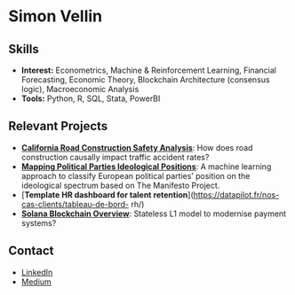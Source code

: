 # Simon Vellin

## Skills
- **Interest:** Econometrics, Machine & Reinforcement Learning, Financial Forecasting, Economic Theory, Blockchain Architecture (consensus logic), Macroeconomic Analysis
- **Tools:** Python, R, SQL, Stata, PowerBI

## Relevant Projects
- [**California Road Construction Safety Analysis**](https://github.com/m9o8/bse_geospatial/tree/main/final): How does road construction causally impact traffic accident rates?
- [**Mapping Political Parties Ideological Positions**](https://github.com/simonvellin/mapping_political_manifestos/tree/main): A machine learning approach to classify European political parties’ position on the ideological spectrum based on The Manifesto Project.
- [**Template HR dashboard for talent retention**](https://datapilot.fr/nos-cas-clients/tableau-de-bord- rh/)
- [**Solana Blockchain Overview**](https://www.academia.edu/116381261/Solana_Blockchain_Overview_Stateless_L1_Model): Stateless L1 model to modernise payment systems?

## Contact
- [LinkedIn](https://www.linkedin.com/in/simon-vellin)
- [Medium](https://medium.com/@simon.vellin)
